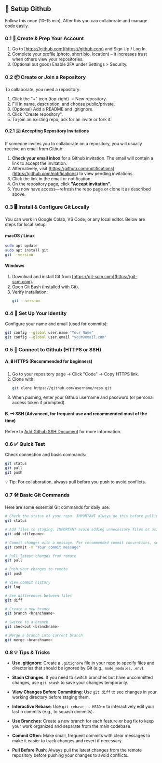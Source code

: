 
## 🚀 Setup Github
Follow this once (10–15 min). After this you can collaborate and manage code easily.

### 0.1 👤 Create & Prep Your Account
1. Go to [https://github.com](https://github.com) and Sign Up / Log In.
2. Complete your profile (photo, short bio, location) – it increases trust when others view your repositories.
3. (Optional but good) Enable 2FA under Settings > Security.

### 0.2 📦 Create or Join a Repository
To collaborate, you need a repository:
1. Click the "+" icon (top-right) → New repository.
2. Fill in name, description, and choose public/private.
3. (Optional) Add a README and .gitignore.
4. Click "Create repository".
5. To join an existing repo, ask for an invite or fork it.

#### 0.2.1 ✉️ Accepting Repository Invitations

If someone invites you to collaborate on a repository, you will usually receive an email from Github:

1. **Check your email inbox** for a Github invitation. The email will contain a link to accept the invitation.
2. Alternatively, visit [https://github.com/notifications](https://github.com/notifications) to view pending invitations.
3. Click the link in the email or notification.
4. On the repository page, click **"Accept invitation"**.
5. You now have access—refresh the repo page or clone it as described above.

### 0.3 🖥️ Install & Configure Git Locally

You can work in Google Colab, VS Code, or any local editor. Below are steps for local setup:

#### macOS / Linux

```bash
sudo apt update
sudo apt install git
git --version
```

#### Windows

1. Download and install Git from [https://git-scm.com](https://git-scm.com).
2. Open Git Bash (installed with Git).
3. Verify installation:
    ```bash
    git --version
    ```

### 0.4 📝 Set Up Your Identity
Configure your name and email (used for commits):

```bash
git config --global user.name "Your Name"
git config --global user.email "your@email.com"
```

### 0.5 🔗 Connect to Github (HTTPS or SSH)
#### A. 🔒 HTTPS (Recommended for beginners)
1. Go to your repository page → Click "Code" → Copy HTTPS link.
2. Clone with:
    ```bash
    git clone https://github.com/username/repo.git
    ```
3. When pushing, enter your Github username and password (or personal access token if prompted).

#### B. 🗝️ SSH (Advanced, for frequent use and recommended most of the time)
Refere to [Add Github SSH Document](./Add_SSH_to_GitHub.md) for more information.

### 0.6 ✅ Quick Test
Check connection and basic commands:
```bash
git status
git pull
git push
```

💡 Tip: For collaboration, always pull before you push to avoid conflicts.

### 0.7 🛠️ Basic Git Commands

Here are some essential Git commands for daily use:

```bash
# Check the status of your repo. IMPORTANT always do this before pulling or pushing
git status

# Add files to staging. IMPORTANT avoid adding unnecessary files or using `git add .` unless you know what are you doing.
git add <filename>

# Commit changes with a message. For recommended commit conventions, see: https://www.conventionalcommits.org/en/v1.0.0/
git commit -m "Your commit message"

# Pull latest changes from remote
git pull

# Push your changes to remote
git push

# View commit history
git log

# See differences between files
git diff

# Create a new branch
git branch <branchname>

# Switch to a branch
git checkout <branchname>

# Merge a branch into current branch
git merge <branchname>
```

### 0.8 💡 Tips & Tricks

- **Use .gitignore**: Create a `.gitignore` file in your repo to specify files and directories that should be ignored by Git (e.g., `node_modules`, `.env`).

- **Stash Changes**: If you need to switch branches but have uncommitted changes, use `git stash` to save your changes temporarily.

- **View Changes Before Committing**: Use `git diff` to see changes in your working directory before staging them.

- **Interactive Rebase**: Use `git rebase -i HEAD~n` to interactively edit your last n commits (e.g., to squash commits).

- **Use Branches**: Create a new branch for each feature or bug fix to keep your work organized and separate from the main codebase.

- **Commit Often**: Make small, frequent commits with clear messages to make it easier to track changes and revert if necessary.

- **Pull Before Push**: Always pull the latest changes from the remote repository before pushing your changes to avoid conflicts.

